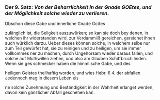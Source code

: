 <!-- Seite 34; content-0052.xml -->

### Der 9. Satz: *Von der Beharrlichkeit in der Gnade GOEtes, und der Möglichkeit solche wieder zu verlieren.*


Dbschon diese Gabe und innerliche Gnade Gottes

zulänglich ist, die Seligkeit auszuwürken; so kan sie doch bey denen, in
welchen ihr widerstanden wird, zur Verdammiiß gereichen, gereichet ihnen
auch würklich darzu. Ueber dieses können solche, in welchem selbe nur zum
Teil gewürfet hat, sie zu reinigen und zu heiligen, um sie immer vollkommes
ner zu machen, durch Ungehorsam wieder daraus fallen, und solche auf Muthwillen
ziehen, und also am Glauben Schiffbruch leiden. Wenn sie ges schmecker haben
die himmlische Gabe, und des

heiligen Geistes theilhaftig worden, und wies Hebr. 6 4. der abfallen.
Jedennoch mag in diesem Leben eis

ne solche Zunehmung und Beständigkeit in der
Wahrheit erlanget werden, davon kein gänzlicher
Abfall geschehen kan.
